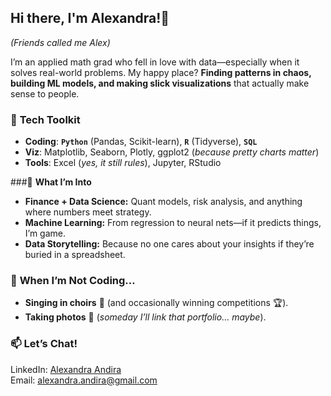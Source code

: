 ## Hi there, I'm Alexandra!👋
*(Friends called me Alex)*

I’m an applied math grad who fell in love with data—especially when it solves real-world problems. My happy place? **Finding patterns in chaos, building ML models, and making slick visualizations** that actually make sense to people.

### 🔧 **Tech Toolkit**
- **Coding**: **`Python`** (Pandas, Scikit-learn), **`R`** (Tidyverse), **`SQL`**
- **Viz**: Matplotlib, Seaborn, Plotly, ggplot2 (*because pretty charts matter*)
- **Tools**: Excel (*yes, it still rules*), Jupyter, RStudio

###🚀 **What I’m Into**
- **Finance + Data Science:** Quant models, risk analysis, and anything where numbers meet strategy.
- **Machine Learning:** From regression to neural nets—if it predicts things, I’m game.
- **Data Storytelling:** Because no one cares about your insights if they’re buried in a spreadsheet.

### 🎵 **When I’m Not Coding…**
- **Singing in choirs** 🎤 (and occasionally winning competitions 🏆).
- **Taking photos** 📸 (*someday I’ll link that portfolio… maybe*).

### 📫 Let’s Chat!
LinkedIn: [Alexandra Andira](https://www.linkedin.com/in/alexandraandira/)<br>
Email: [alexandra.andira@gmail.com](mailto:alexandra.andira@gmail.com)
<!--
**alexandrandraa/alexandrandraa** is a ✨ _special_ ✨ repository because its `README.md` (this file) appears on your GitHub profile.

Here are some ideas to get you started:

- 🔭 I’m currently working on ...
- 🌱 I’m currently learning ...
- 👯 I’m looking to collaborate on ...
- 🤔 I’m looking for help with ...
- 💬 Ask me about ...
- 📫 How to reach me: ...
- 😄 Pronouns: ...
- ⚡ Fun fact: ...
-->
